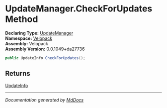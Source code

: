 ﻿<!--  
  <auto-generated>   
    The contents of this file were generated by a tool.  
    Changes to this file may be list if the file is regenerated  
  </auto-generated>   
-->

# UpdateManager.CheckForUpdates Method

**Declaring Type:** [UpdateManager](../index.md)  
**Namespace:** [Velopack](../../index.md)  
**Assembly:** Velopack  
**Assembly Version:** 0.0.1049+da27736

```csharp
public UpdateInfo CheckForUpdates();
```

## Returns

[UpdateInfo](../../UpdateInfo/index.md)

___

*Documentation generated by [MdDocs](https://github.com/ap0llo/mddocs)*
